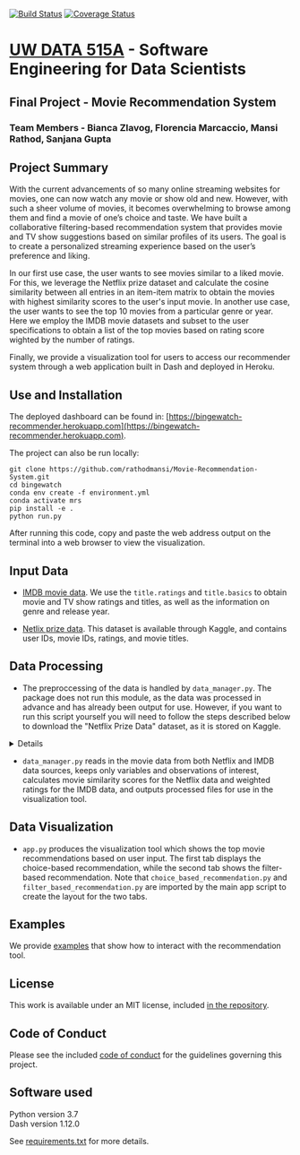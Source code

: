 [![Build Status](https://travis-ci.com/flormarcaccio/movie-recommendation-system.svg?branch=master)](https://travis-ci.com/flormarcaccio/movie-recommendation-system) [![Coverage Status](https://coveralls.io/repos/github/flormarcaccio/bingewatch/badge.svg?branch=master)](https://coveralls.io/github/flormarcaccio/bingewatch?branch=master)

# [UW DATA 515A](http://uwseds.github.io/grading.html) - Software Engineering for Data Scientists
  
## Final Project - Movie Recommendation System

### Team Members - Bianca Zlavog, Florencia Marcaccio, Mansi Rathod, Sanjana Gupta

## Project Summary
With the current advancements of so many online streaming websites for movies, one can now watch any movie or show old and new. However, with such a sheer volume of movies, it becomes overwhelming to browse among them and find a movie of one’s choice and taste. We have built a collaborative filtering-based recommendation system that provides movie and TV show suggestions based on similar profiles of its users. The goal is to create a personalized streaming experience based on the user’s preference and liking. 

In our first use case, the user wants to see movies similar to a liked movie. For this, we leverage the Netflix prize dataset and calculate the cosine similarity between all entries in an item-item matrix to obtain the movies with highest similarity scores to the user's input movie. In another use case, the user wants to see the top 10 movies from a particular genre or year. Here we employ the IMDB movie datasets and subset to the user specifications to obtain a list of the top movies based on rating score wighted by the number of ratings.

Finally, we provide a visualization tool for users to access our recommender system through a web application built in Dash and deployed in Heroku.

## Use and Installation
The deployed dashboard can be found in: [https://bingewatch-recommender.herokuapp.com](https://bingewatch-recommender.herokuapp.com).  
  
The project can also be run locally:  
```
git clone https://github.com/rathodmansi/Movie-Recommendation-System.git
cd bingewatch
conda env create -f environment.yml
conda activate mrs
pip install -e .
python run.py
```
After running this code, copy and paste the web address output on the terminal into a web browser to view the visualization.

## Input Data
- [IMDB movie data](https://datasets.imdbws.com/). We use the `title.ratings` and `title.basics` to obtain movie and TV show ratings and titles, as well as the information on genre and release year.

- [Netlix prize data](https://www.kaggle.com/netflix-inc/netflix-prize-data). This dataset is available through Kaggle, and contains user IDs, movie IDs, ratings, and movie titles.

## Data Processing

- The preproccessing of the data is handled by `data_manager.py`. The package does not run this module, as the data was processed in advance and has already been output for use. However, if you want to run this script yourself you will need to follow the steps described below to download the "Netflix Prize Data" dataset, as it is stored on Kaggle.  
  
<details>
Option 1:

- Manually download the dataset from the Kaggle website, and unzip the folder `netflix-prize-data` in the bingewatch/data directory, at the same level as data_manager.py.
- Comment the line 43 from *data_manager.py*, so that it appear like:
`#hf.download_netflix_data(NF_KAGGLE_USER, NF_DIRECTORY)`
  
Option 2:
- Install the kaggle package from the terminal: `pip install kaggle`
- Download the API Token from Kaggle: Go to [Kaggle website](https://www.kaggle.com/) -> Account -> API -> Create New API Token. This will download a json file with the following format: `{"username”:string_username,”key”:string_key}`
- Place the json file into the hidden `.kaggle/` folder, created when you installed the package. If you cannot find this folder, run the command `kaggle` on your terminal. This will give you an error that looks like this: *“Could not find kaggle.json. Make sure it's located in path/to/the/.kaggle/directory.”* From there, you can get path where you are supposed to store your json file.
</details>

- `data_manager.py` reads in the movie data from both Netflix and IMDB data sources, keeps only variables and observations of interest, calculates movie similarity scores for the Netflix data and weighted ratings for the IMDB data, and outputs processed files for use in the visualization tool.


## Data Visualization

- `app.py` produces the visualization tool which shows the top movie recommendations based on user input. The first tab displays the choice-based recommendation, while the second tab shows the filter-based recommendation. Note that `choice_based_recommendation.py` and `filter_based_recommendation.py` are imported by the main app script to create the layout for the two tabs.

## Examples
We provide [examples](https://github.com/rathodmansi/Movie-Recommendation-System/blob/master/examples/README.md) that show how to interact with the recommendation tool.

## License
This work is available under an MIT license, included [in the repository](https://github.com/flormarcaccio/bingewatch/blob/master/LICENSE).

## Code of Conduct
Please see the included [code of conduct](https://github.com/rathodmansi/Movie-Recommendation-System/blob/master/CODE_OF_CONDUCT.md) for the guidelines governing this project.

## Software used
Python version 3.7  
Dash version 1.12.0

See [requirements.txt](https://github.com/rathodmansi/Movie-Recommendation-System/master/requirements.txt) for more details.
